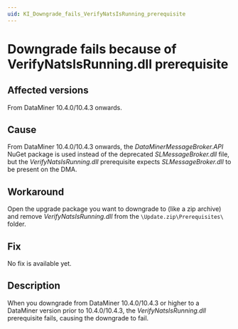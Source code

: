 ```yaml
---
uid: KI_Downgrade_fails_VerifyNatsIsRunning_prerequisite
---
```


# Downgrade fails because of VerifyNatsIsRunning.dll prerequisite

## Affected versions

From DataMiner 10.4.0/10.4.3 onwards.

## Cause

From DataMiner 10.4.0/10.4.3 onwards, the *DataMinerMessageBroker.API* NuGet package is used instead of the deprecated *SLMessageBroker.dll* file, but the *VerifyNatsIsRunning.dll* prerequisite expects *SLMessageBroker.dll* to be present on the DMA.

## Workaround

Open the upgrade package you want to downgrade to (like a zip archive) and remove *VerifyNatsIsRunning.dll* from the `\Update.zip\Prerequisites\` folder.

## Fix

No fix is available yet.

## Description

When you downgrade from DataMiner 10.4.0/10.4.3 or higher to a DataMiner version prior to 10.4.0/10.4.3, the *VerifyNatsIsRunning.dll* prerequisite fails, causing the downgrade to fail.
